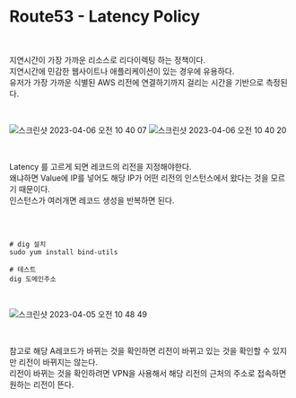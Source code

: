 # Route53 - Latency Policy

<br>

지연시간이 가장 가까운 리소스로 리다이렉팅 하는 정책이다.  
지연시간에 민감한 웹사이트나 애플리케이션이 있는 경우에 유용하다.  
유저가 가장 가까운 식별된 AWS 리전에 연결하기까지 걸리는 시간을 기반으로 측정된다.

<br>

![스크린샷 2023-04-06 오전 10 40 07](https://user-images.githubusercontent.com/81137234/230251130-6c0ddf63-b4a2-4035-b3bf-179cec0e6410.png)
![스크린샷 2023-04-06 오전 10 40 20](https://user-images.githubusercontent.com/81137234/230251139-75384e5b-ee9c-4bd2-b459-8b48fcffb3b4.png)

<br>

Latency 를 고르게 되면 레코드의 리전을 지정해야한다.  
왜냐하면 Value에 IP를 넣어도 해당 IP가 어떤 리전의 인스턴스에서 왔다는 것을 모르기 때문이다.  
인스턴스가 여러개면 레코드 생성을 반복하면 된다. 

<br>

```

# dig 설치
sudo yum install bind-utils

# 테스트
dig 도메인주소

```

<br>

![스크린샷 2023-04-05 오전 10 48 49](https://user-images.githubusercontent.com/81137234/229960260-f3076708-28ce-4c2d-b01f-e962d2001021.png)

<br>

참고로 해당 A레코드가 바뀌는 것을 확인하면 리전이 바뀌고 있는 것을 확인할 수 있지만 리전이 바뀌지는 않는다.  
리전이 바뀌는 것을 확인하려면 VPN을 사용해서 해당 리전의 근처의 주소로 접속하면 원하는 리전이 뜬다.

<br>